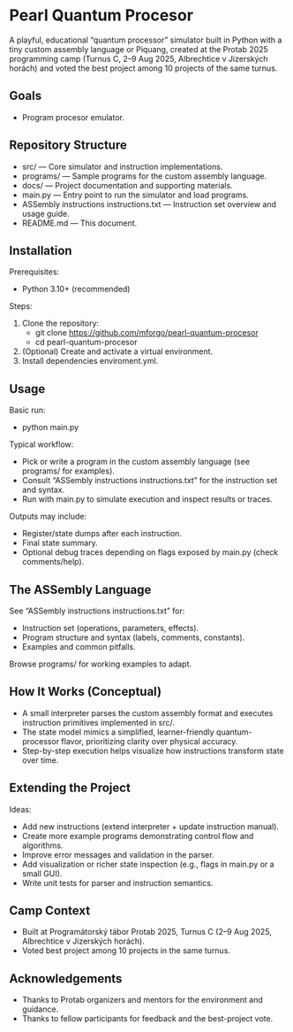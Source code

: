 # Pearl Quantum Procesor

A playful, educational “quantum processor” simulator built in Python with a tiny custom assembly language or Piquang, created at the Protab 2025 programming camp (Turnus C, 2–9 Aug 2025, Albrechtice v Jizerských horách) and voted the best project among 10 projects of the same turnus.

## Goals
- Program procesor emulator.

## Repository Structure
- src/ — Core simulator and instruction implementations.
- programs/ — Sample programs for the custom assembly language.
- docs/ — Project documentation and supporting materials.
- main.py — Entry point to run the simulator and load programs.
- ASSembly instructions instructions.txt — Instruction set overview and usage guide.
- README.md — This document.

## Installation
Prerequisites:
- Python 3.10+ (recommended)

Steps:
1. Clone the repository:
   - git clone https://github.com/mforgo/pearl-quantum-procesor
   - cd pearl-quantum-procesor
2. (Optional) Create and activate a virtual environment.
3. Install dependencies enviroment.yml. 

## Usage
Basic run:
- python main.py

Typical workflow:
- Pick or write a program in the custom assembly language (see programs/ for examples).
- Consult “ASSembly instructions instructions.txt” for the instruction set and syntax.
- Run with main.py to simulate execution and inspect results or traces.

Outputs may include:
- Register/state dumps after each instruction.
- Final state summary.
- Optional debug traces depending on flags exposed by main.py (check comments/help).

## The ASSembly Language
See “ASSembly instructions instructions.txt” for:
- Instruction set (operations, parameters, effects).
- Program structure and syntax (labels, comments, constants).
- Examples and common pitfalls.

Browse programs/ for working examples to adapt.

## How It Works (Conceptual)
- A small interpreter parses the custom assembly format and executes instruction primitives implemented in src/.
- The state model mimics a simplified, learner-friendly quantum-processor flavor, prioritizing clarity over physical accuracy.
- Step-by-step execution helps visualize how instructions transform state over time.

## Extending the Project
Ideas:
- Add new instructions (extend interpreter + update instruction manual).
- Create more example programs demonstrating control flow and algorithms.
- Improve error messages and validation in the parser.
- Add visualization or richer state inspection (e.g., flags in main.py or a small GUI).
- Write unit tests for parser and instruction semantics.

## Camp Context
- Built at Programátorský tábor Protab 2025, Turnus C (2–9 Aug 2025, Albrechtice v Jizerských horách).
- Voted best project among 10 projects in the same turnus.

## Acknowledgements
- Thanks to Protab organizers and mentors for the environment and guidance.
- Thanks to fellow participants for feedback and the best-project vote.